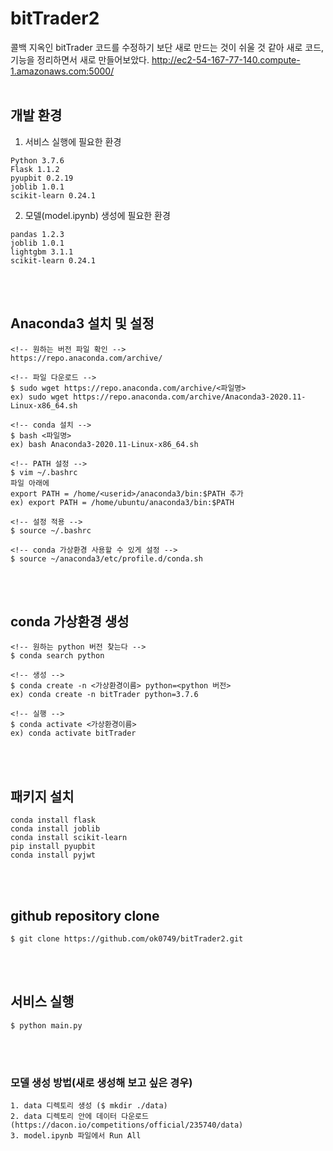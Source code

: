 # bitTrader2

콜백 지옥인 bitTrader 코드를 수정하기 보단 새로 만드는 것이 쉬울 것 같아 새로 코드, 기능을 정리하면서 새로 만들어보았다.
http://ec2-54-167-77-140.compute-1.amazonaws.com:5000/
</br>
</br>

## 개발 환경
1. 서비스 실행에 필요한 환경
```
Python 3.7.6
Flask 1.1.2
pyupbit 0.2.19
joblib 1.0.1
scikit-learn 0.24.1
```
2. 모델(model.ipynb) 생성에 필요한 환경
```
pandas 1.2.3
joblib 1.0.1
lightgbm 3.1.1
scikit-learn 0.24.1
```
</br>
</br>

## Anaconda3 설치 및 설정
```
<!-- 원하는 버전 파일 확인 -->
https://repo.anaconda.com/archive/

<!-- 파일 다운로드 -->
$ sudo wget https://repo.anaconda.com/archive/<파일명>
ex) sudo wget https://repo.anaconda.com/archive/Anaconda3-2020.11-Linux-x86_64.sh

<!-- conda 설치 -->
$ bash <파일명>
ex) bash Anaconda3-2020.11-Linux-x86_64.sh

<!-- PATH 설정 -->
$ vim ~/.bashrc 
파일 아래에 
export PATH = /home/<userid>/anaconda3/bin:$PATH 추가
ex) export PATH = /home/ubuntu/anaconda3/bin:$PATH

<!-- 설정 적용 -->
$ source ~/.bashrc

<!-- conda 가상환경 사용할 수 있게 설정 -->
$ source ~/anaconda3/etc/profile.d/conda.sh
```
</br>
</br>

## conda 가상환경 생성
```
<!-- 원하는 python 버전 찾는다 -->
$ conda search python

<!-- 생성 -->
$ conda create -n <가상환경이름> python=<python 버전>
ex) conda create -n bitTrader python=3.7.6

<!-- 실행 -->
$ conda activate <가상환경이름>
ex) conda activate bitTrader
```
</br>
</br>

## 패키지 설치
```
conda install flask
conda install joblib
conda install scikit-learn
pip install pyupbit
conda install pyjwt
```
</br>
</br>

## github repository clone
```
$ git clone https://github.com/ok0749/bitTrader2.git
```
</br>
</br>

## 서비스 실행
```
$ python main.py
```
</br>
</br>

### 모델 생성 방법(새로 생성해 보고 싶은 경우)
```
1. data 디렉토리 생성 ($ mkdir ./data)
2. data 디렉토리 안에 데이터 다운로드 (https://dacon.io/competitions/official/235740/data)
3. model.ipynb 파일에서 Run All
```
